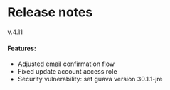 # Release notes
v.4.11
#### Features:
* Adjusted email confirmation flow  
* Fixed update account access role
* Security vulnerability: set guava version 30.1.1-jre
